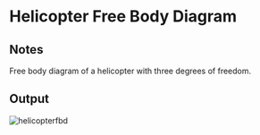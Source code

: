 # Helicopter Free Body Diagram

## Notes

Free body diagram of a helicopter with three degrees of freedom.

## Output

![helicopterfbd](https://www.dropbox.com/s/ayqzcxkcwod3lyr/helicopter.png?raw=1)